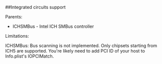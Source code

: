 ##Integrated circuits support

Parents:
- ICHSMBus - Intel ICH SMBus controller

Limitations:

ICHSMBus: Bus scanning is not implemented. Only chipsets starting from ICH5 are supported. You're likely need to add PCI ID of your host to Info.plist's IOPCIMatch.
